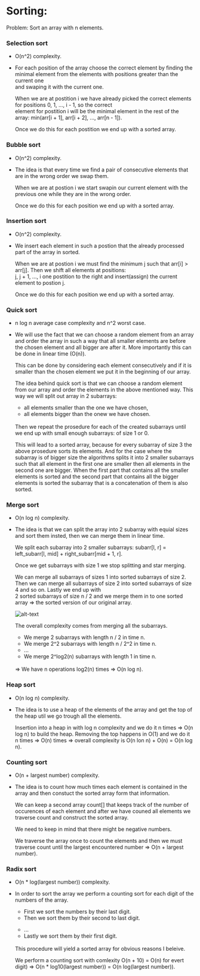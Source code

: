 # Sorting:

Problem: Sort an array with n elements.

### Selection sort
- O(n^2) complexity.

- <p>For each position of the array choose the correct element by finding the minimal element from the elements with positions greater than the current one<br>
     and swaping it with the current one.<br>

     When we are at postition i we have already picked the correct elements for positions 0, 1, ..., i - 1, so the correct<br>
     element for postition i will be the minimal element in the rest of the array: min(arr[i + 1], arr[i + 2], ..., arr[n - 1]).<br>
 
     Once we do this for each postition we end up with a sorted array.</p>

### Bubble sort
- O(n^2) complexity.

- <p>The idea is that every time we find a pair of consecutive elements that are in the wrong order we swap them.<br>

     When we are at postion i we start swapin our current element with the previous one while they are in the wrong order.<br>

     Once we do this for each position we end up with a sorted array.</p>

### Insertion sort
- O(n^2) complexity.

- <p>We insert each element in such a postion that the already processed part of the array in sorted.<br>

     When we are at postion i we must find the minimum j such that arr[i] > arr[j]. Then we shift all elements at positions:<br>
     j, j + 1, ..., i one postition to the right and insert(assign) the current element to postion j.<br>
     
     Once we do this for each position we end up with a sorted array.</p>

### Quick sort
- n log n average case complexity and n^2 worst case.

- <p>We will use the fact that we can choose a random element from an array and order the array in such a way that all smaller elements are before the chosen element and all bigger are after it. More importantly this can be done in linear time (O(n)).<br>
  
     This can be done by considering each element consecutively and if it is smaller than the chosen element we put it in the beginning of our array.<br>

     The idea behind quick sort is that we can choose a random element from our array and order the elements in the above mentioned way. This way we will split out array in 2 subarrays:
     <ul>
       <li> all elements smaller than the one we have chosen,
       <li> all elements bigger than the onew we have chosen.
     </ul><br>
     Then we repeat the prosedure for each of the created subarrays until we end up with small enough subarrays: of size 1 or 0.<br>

     This will lead to a sorted array, because for every subarray of size 3 the above prosedure sorts its elements. And for the case where the subarray is of bigger size the algorithms splits it into 2 smaller subarrays such that all element in the first one are smaller then all elements in the second one are bigger. When the first part that contains all the smaller elements is sorted and the second part that contains all the bigger elements is sorted the subarray that is a concatenation of them is also sorted. </p>

### Merge sort
- O(n log n) complexity.

- <p>The idea is that we can split the array into 2 subarray with equial sizes and sort them insted, then we can merge them in linear time.<br>

     We split each subarray into 2 smaller subarrays: subarr[l, r] = left_subarr[l, mid] + right_subarr[mid + 1, r].<br>

     Once we get subarrays with size 1 we stop splitting and star merging.<br>

     We can merge all subarrays of sizes 1 into sorted subarrays of size 2. Then we can merge all subarrays of size 2 into sorted subarrays of size 4 and so on. Lastly we end up with <br>
     2 sorted subarrays of size n / 2 and we merge them in to one sorted array => the sorted version of our original array. 
     
     ![alt-text](https://cdn.programiz.com/sites/tutorial2program/files/merge-sort-example_0.png)

     The overall complexity comes from merging all the subarrays. 
     <ul>
       <li> We merge 2 subarrays with length n / 2 in time n.
       <li> We merge 2^2 subarrays with length n / 2^2 in time n.
       <li> ...
       <li> We merge 2^log2(n) subarrays with length 1 in time n.
     </ul><br>
     => We have n operations log2(n) times => O(n log n).</p>

### Heap sort
- O(n log n) complexity.

- <p>The idea is to use a heap of the elements of the array and get the top of the heap util we go trough all the elements.<br>

     Insertion into a heap in with log n complexity and we do it n times => O(n log n) to build the heap. Removing the top happens in O(1) and we do it n times => O(n) times => overall complexity is O(n lon n) + O(n) = O(n log n).</p>

### Counting sort
- O(n + largest number) complexity.

- <p>The idea is to count how much times each element is contained in the array and then constuct the sorted array form that information.<br>

     We can keep a second array count[] that keeps track of the number of occurences of each element and after we have couned all elements we traverse count and construct the sorted array.<br>
     
     We need to keep in mind that there might be negative numbers.<br>

     We traverse the array once to count the elements and then we must traverse count until the largest encountered number => O(n + largest number).</p>

### Radix sort
- O(n * log(largest number)) complexity.

- <p>In order to sort the array we perform a counting sort for each digit of the numbers of the array.<br>

     <ul>
       <li>First we sort the numbers by their last digit.<br>
       <li>Then we sort them by their second to last digit.</p>
       <li>...
       <li>Lastly we sort them by their first digit.
     </ul><br>
     This procedure will yield a sorted array for obvious reasons I beleive.<br>

     We perform a counting sort with comlexity O(n + 10) = O(n) for evert digit) => O(n * log10(largest number)) = O(n log(largest number)).</p>
  


